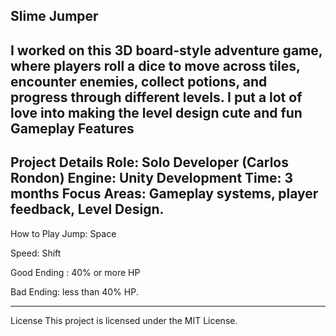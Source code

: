 Slime Jumper
---------------
I worked on this 3D board-style adventure game, where players roll a dice to move across tiles, encounter enemies, collect potions, and progress through different levels. I put a lot of love into making the level design cute and fun
Gameplay Features
-------------------
Project Details
 Role: Solo Developer (Carlos Rondon)
 Engine: Unity 
 Development Time: 3 months
 Focus Areas: Gameplay systems, player feedback, Level Design.
-----------
How to Play
Jump: Space

Speed: Shift

Good Ending : 40% or more HP

Bad Ending: less than 40% HP.

-----------
License
This project is licensed under the MIT License.
